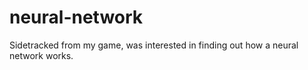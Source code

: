 # neural-network
Sidetracked from my game, was interested in finding out how a neural network works.
